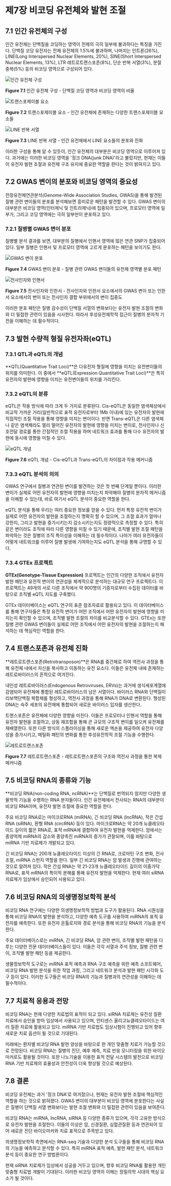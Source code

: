 # 제7장 비코딩 유전체와 발현 조절

## 7.1 인간 유전체의 구성

인간 유전체는 단백질을 코딩하는 영역이 전체의 극히 일부에 불과하다는 특징을 가진다. 단백질 코딩 유전자는 전체 유전체의 1.5%에 불과하며, 나머지는 인트론(26%), LINE(Long Interspersed Nuclear Elements, 20%), SINE(Short Interspersed Nuclear Elements, 13%), LTR 레트로트랜스포존(8%), 단순 반복 서열(3%), 분절 중복(5%) 등의 비코딩 영역으로 구성되어 있다.

![인간 유전체 구성](../assets/images/human-genome-components.png)

**Figure 7.1** 인간 유전체 구성 - 단백질 코딩 영역과 비코딩 영역의 비율

![트랜스포제이블 요소](../assets/images/transposable-elements.png)

**Figure 7.2** 트랜스포제이블 요소 - 인간 유전체에 존재하는 다양한 트랜스포제이블 요소들

![LINE 반복 서열](../assets/images/line-dancing-in-the-human-genome.png)

**Figure 7.3** LINE 반복 서열 - 인간 유전체에서 LINE 요소들의 분포와 진화

이러한 구성을 통해 알 수 있듯이, 인간 유전체의 대부분은 비코딩 영역으로 이루어져 있다. 과거에는 이러한 비코딩 영역을 '정크 DNA(junk DNA)'라고 불렀지만, 현재는 이들이 유전자 발현 조절과 유전체 구조 유지에 중요한 역할을 한다는 것이 밝혀지고 있다.

## 7.2 GWAS 변이의 분포와 비코딩 영역의 중요성

전장유전체연관분석(Genome-Wide Association Studies, GWAS)을 통해 발견된 질병 관련 변이들의 분포를 분석해보면 흥미로운 패턴을 발견할 수 있다. GWAS 변이의 대부분은 비코딩 영역(인터제닉 및 인트라제닉)에 집중되어 있으며, 프로모터 영역에 일부가, 그리고 코딩 영역에는 극히 일부만이 분포하고 있다.

### 7.2.1 질병별 GWAS 변이 분포

질병별 분석 결과를 보면, 대부분의 질병에서 인핸서 영역에 많은 연관 SNP가 집중되어 있다. 일부 질병은 인핸서 및 프로모터 영역에 고르게 분포하는 패턴을 보이기도 한다.

![GWAS 변이 분포](../assets/images/gwas-distributions.png)

**Figure 7.4** GWAS 변이 분포 - 질병 관련 GWAS 변이들의 유전체 영역별 분포 패턴

![전사인자와 인핸서](../assets/images/tf-and-enhancer.png)

**Figure 7.5** 전사인자와 인한서 - 전사인자와 인한서 요소에서의 GWAS 변이 또는 인한서 요소에서의 변이 또는 전사인자 결합 부위에서의 변이 집중도

이러한 분포 패턴은 질병 감수성이 단백질 서열의 변화보다는 유전자 발현 조절의 변화와 더 밀접한 관련이 있음을 시사한다. 따라서 후성유전체학적 접근이 질병의 분자적 기전을 이해하는 데 필수적이다.

## 7.3 발현 수량적 형질 유전자좌(eQTL)

### 7.3.1 QTL과 eQTL의 개념

**QTL(Quantitative Trait Loci)**은 다유전자 형질에 영향을 미치는 유전변이들의 위치를 의미한다. 이 중에서 **eQTL(Expression Quantitative Trait Loci)**은 특히 유전자의 발현에 영향을 미치는 유전변이들의 위치를 가리킨다.

### 7.3.2 eQTL의 분류

eQTL은 작용 방식에 따라 크게 두 가지로 분류된다. Cis-eQTL은 동일한 염색체상에서 비교적 가까운 거리(일반적으로 표적 유전자로부터 1Mb 이내)에 있는 유전자의 발현에 직접적인 조절 작용을 통해 영향을 미치는 변이이다. 반면 Trans-eQTL은 다른 염색체나 같은 염색체라도 멀리 떨어진 유전자의 발현에 영향을 미치는 변이로, 전사인자나 신호전달 경로를 통한 간접적인 조절 작용을 하며 네트워크 효과를 통해 다수 유전자의 발현에 동시에 영향을 미칠 수 있다.

![eQTL 개념](../assets/images/eqtl.png)

**Figure 7.6** eQTL 개념 - Cis-eQTL과 Trans-eQTL의 차이점과 작용 메커니즘

### 7.3.3 eQTL 분석의 의의

GWAS 연구에서 질병과 연관된 변이를 발견하는 것은 첫 번째 단계일 뿐이다. 이러한 변이가 실제로 어떤 유전자의 발현에 영향을 미치는지 파악해야 질병의 분자적 메커니즘을 이해할 수 있는데, 바로 여기서 eQTL 분석이 중요한 역할을 한다.

eQTL 분석을 통해 우리는 여러 중요한 정보를 얻을 수 있다. 먼저 특정 유전적 변이가 실제로 어떤 유전자의 발현을 조절하는지 명확히 할 수 있으며, 그 조절 효과가 얼마나 강한지, 그리고 발현을 증가시키는지 감소시키는지도 정량적으로 측정할 수 있다. 특히 같은 변이라도 조직에 따라 다른 영향을 미칠 수 있기 때문에, 조직별 발현 조절 패턴을 파악하는 것은 질병의 조직 특이성을 이해하는 데 필수적이다. 나아가 여러 유전자들이 어떻게 네트워크를 이루어 질병 발생에 기여하는지도 eQTL 분석을 통해 규명할 수 있다.

### 7.3.4 GTEx 프로젝트

**GTEx(Genotype-Tissue Expression)** 프로젝트는 인간의 다양한 조직에서 유전자 발현 패턴과 유전적 변이의 연관성을 체계적으로 분석하는 대규모 연구 프로젝트다. 이 프로젝트는 49개의 서로 다른 조직에서 약 900명의 기증자로부터 수집된 데이터를 바탕으로 조직별 eQTL 지도를 구축했다.

GTEx 데이터베이스는 eQTL 연구의 표준 참조자료로 활용되고 있다. 이 데이터베이스를 통해 연구자들은 특정 유전적 변이가 어떤 조직에서 어떤 유전자의 발현에 영향을 미치는지 확인할 수 있으며, 조직별 발현 조절의 차이를 비교분석할 수 있다. GTEx는 또한 질병 관련 GWAS 변이들이 실제로 어떤 조직에서 어떤 유전자의 발현을 조절하는지 해석하는 데 핵심적인 역할을 한다.

## 7.4 트랜스포존과 유전체 진화

**레트로트랜스포존(Retrotransposon)**은 RNA를 중간체로 하여 역전사 과정을 통해 유전체 내에서 자신을 복사하고 이동하는 유전 요소다. 이들은 유전체 내에 존재하는 레트로바이러스의 흔적으로 여겨진다.

내인성 레트로바이러스(Endogenous Retroviruses, ERVs)는 과거에 생식세포계열에 감염되어 유전체에 통합된 레트로바이러스의 남은 서열이다. 바이러스 RNA와 단백질이 리보핵단백질 복합체를 형성하고, 역전사 과정을 통해 RNA가 DNA로 변환된다. 형성된 DNA는 숙주 세포의 유전체에 통합되어 새로운 바이러스 입자를 생산한다.

트랜스포존은 유전체에 다양한 영향을 미친다. 이들은 프로모터나 인핸서 역할을 통해 유전자 발현을 조절하고, 상동 재조합을 통해 큰 규모의 구조적 변이를 일으켜 유전체를 재배열한다. 또한 다른 방식의 스플라이싱을 통해 새로운 엑손을 제공하여 유전자 다양성을 증가시키고, 메틸화 패턴의 변화를 통한 후성유전학적 조절 기능을 수행한다.

![레트로트랜스포존](../assets/images/retrotransposons.png)

**Figure 7.7** 레트로트랜스포존 - 레트로트랜스포존의 구조와 역전사 과정을 통한 복제 메커니즘

## 7.5 비코딩 RNA의 종류와 기능

**비코딩 RNA(non-coding RNA, ncRNA)**는 단백질로 번역되지 않지만 다양한 생물학적 기능을 수행하는 RNA 분자들이다. 인간 유전체에서 전사되는 RNA의 대부분이 비코딩 RNA이며, 유전자 발현 조절에 중요한 역할을 한다.

주요 비코딩 RNA로는 마이크로RNA (miRNA), 긴 비코딩 RNA (lncRNA), 작은 간섭 RNA (siRNA), 환형 RNA (circRNA) 등이 있다. 마이크로RNA는 약 20개 뉴클레오타이드 길이의 짧은 RNA로, 표적 mRNA에 결합하여 유전자 발현을 억제한다. 암에서는 종양억제 miRNA의 감소와 종양촉진 miRNA의 증가가 관찰되며, 이를 바탕으로 miRNA 기반 치료제가 개발되고 있다.

긴 비코딩 RNA는 200개 뉴클레오타이드 이상의 긴 RNA로, 크로마틴 구조 변화, 전사 조절, miRNA 스펀지 역할을 한다. 일부 긴 비코딩 RNA는 암 발생과 진행에 관여하는 것으로 알려져 있다. 작은 간섭 RNA는 약 21-23개 뉴클레오타이드 길이의 이중가닥 RNA로, 표적 mRNA의 특이적 분해를 통해 유전자 발현을 억제한다. 현재 여러 siRNA 치료제가 임상에서 승인되어 사용되고 있다.

## 7.6 비코딩 RNA의 의생명정보학적 분석

비코딩 RNA 연구에는 다양한 의생명정보학적 방법과 도구가 활용된다. RNA 시퀀싱을 통해 비코딩 RNA의 발현을 분석하고, 다양한 예측 도구를 사용하여 miRNA의 표적 유전자를 예측한다. 또한 유전자 온톨로지와 경로 분석을 통해 비코딩 RNA의 기능을 분석한다.

주요 데이터베이스로는 miRNA, 긴 비코딩 RNA, 암 관련 변이, 조직별 발현 패턴을 다루는 다양한 전문 데이터베이스들이 있다. 이들은 각각 서열과 주석 정보, 질병 관련 변이, 조직별 발현 패턴 등을 제공한다.

생물정보학적 도구로는 miRNA 표적 예측과 RNA 구조 예측을 위한 예측 소프트웨어, 비코딩 RNA 발현 분석을 위한 작업 과정, 그리고 네트워크 분석과 발현 패턴 시각화 도구 등이 있다. 이러한 도구들은 비코딩 RNA의 기능과 질병과의 연관성을 이해하는 데 필수적이다.

## 7.7 치료적 응용과 전망

비코딩 RNA는 현재 다양한 치료법의 표적이 되고 있다. siRNA 치료제는 유전성 질환 치료에서 승인을 받아 임상에서 사용되고 있으며, 안티센스 올리고뉴클레오타이드는 여러 질환 치료에 활용되고 있다. miRNA 기반 치료법도 임상시험이 진행되고 있어 향후 새로운 치료 옵션이 될 것으로 기대된다.

미래에는 환자별 비코딩 RNA 발현 양상을 바탕으로 한 개인 맞춤형 치료가 가능할 것으로 전망된다. 비코딩 RNA는 질병의 진단, 예후 예측, 치료 반응 모니터링을 위한 바이오마커로도 활용될 것이다. 또한 나노기술을 이용한 표적 전달 시스템의 발전으로 비코딩 RNA 기반 치료제의 효율성과 안전성이 더욱 향상될 것으로 예상된다.

## 7.8 결론

비코딩 유전체는 과거 '정크 DNA'로 여겨졌으나, 현재는 유전자 발현 조절에 핵심적인 역할을 하는 것으로 밝혀졌다. GWAS 변이의 대부분이 비코딩 영역에 분포한다는 사실은 질병이 단백질 서열 변화보다는 발현 조절 변화와 더 밀접한 관련이 있음을 보여준다.

비코딩 RNA는 miRNA, lncRNA, siRNA 등 다양한 종류가 있으며, 각각 고유한 방식으로 유전자 발현을 조절한다. 이들의 이상은 암, 신경질환, 심혈관질환 등과 연관되어 있어 새로운 진단 바이오마커와 치료 표적으로 주목받고 있다.

의생명정보학적 측면에서는 RNA-seq 기술과 다양한 분석 도구들을 통해 비코딩 RNA의 기능을 예측하고 분석할 수 있다. 특히 miRNA 표적 예측, 발현 패턴 분석, 네트워크 분석 등이 중요한 연구 방법론이다.

현재 siRNA 치료제가 임상에서 성공을 거두고 있으며, 향후 비코딩 RNA를 활용한 개인 맞춤형 치료법 개발이 기대된다. 이러한 비코딩 영역의 이해는 정밀의학 시대의 핵심 요소가 될 것이다.